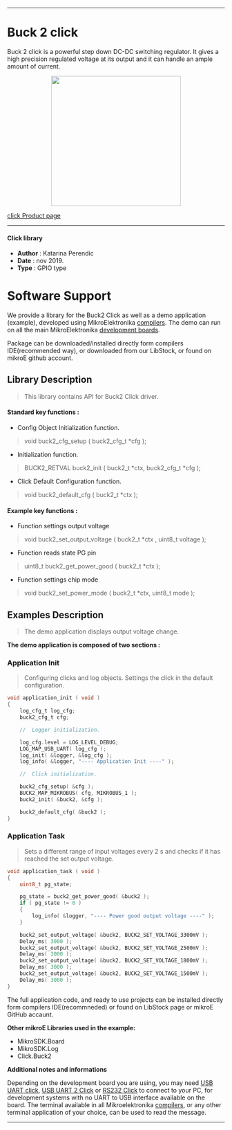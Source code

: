 
---
# Buck 2 click

Buck 2 click is a powerful step down DC-DC switching regulator. It gives a high precision regulated voltage at its output and it can handle an ample amount of current.

<p align="center">
  <img src="http://download.mikroe.com/images/click_for_ide/buck2_click.png" height=300px>
</p>

[click Product page](<https://www.mikroe.com/buck-2-click>)

---

#### Click library 

- **Author**        : Katarina Perendic
- **Date**          : nov 2019.
- **Type**          : GPIO type


# Software Support

We provide a library for the Buck2 Click 
as well as a demo application (example), developed using MikroElektronika 
[compilers](http://shop.mikroe.com/compilers). 
The demo can run on all the main MikroElektronika [development boards](http://shop.mikroe.com/development-boards).

Package can be downloaded/installed directly form compilers IDE(recommended way), or downloaded from our LibStock, or found on mikroE github account. 

## Library Description

> This library contains API for Buck2 Click driver.

#### Standard key functions :

- Config Object Initialization function.
> void buck2_cfg_setup ( buck2_cfg_t *cfg ); 
 
- Initialization function.
> BUCK2_RETVAL buck2_init ( buck2_t *ctx, buck2_cfg_t *cfg );

- Click Default Configuration function.
> void buck2_default_cfg ( buck2_t *ctx );


#### Example key functions :

- Function settings output voltage
> void buck2_set_output_voltage ( buck2_t *ctx , uint8_t voltage );
 
- Function reads state PG pin
> uint8_t buck2_get_power_good ( buck2_t *ctx  );

- Function settings chip mode
> void buck2_set_power_mode ( buck2_t *ctx, uint8_t mode );

## Examples Description

> The demo application displays output voltage change.

**The demo application is composed of two sections :**

### Application Init 

> Configuring clicks and log objects.
> Settings the click in the default configuration.

```c
void application_init ( void )
{
    log_cfg_t log_cfg;
    buck2_cfg_t cfg;

    //  Logger initialization.

    log_cfg.level = LOG_LEVEL_DEBUG;
    LOG_MAP_USB_UART( log_cfg );
    log_init( &logger, &log_cfg );
    log_info( &logger, "---- Application Init ----" );

    //  Click initialization.

    buck2_cfg_setup( &cfg );
    BUCK2_MAP_MIKROBUS( cfg, MIKROBUS_1 );
    buck2_init( &buck2, &cfg );

    buck2_default_cfg( &buck2 );
}
```

### Application Task

> Sets a different range of input voltages 
> every 2 s and checks if it has reached the set output voltage.

```c
void application_task ( void )
{
    uint8_t pg_state;

    pg_state = buck2_get_power_good( &buck2 );
    if ( pg_state != 0 )
    {
        log_info( &logger, "---- Power good output voltage ----" );
    }

    buck2_set_output_voltage( &buck2, BUCK2_SET_VOLTAGE_3300mV );
    Delay_ms( 3000 );
    buck2_set_output_voltage( &buck2, BUCK2_SET_VOLTAGE_2500mV );
    Delay_ms( 3000 );
    buck2_set_output_voltage( &buck2, BUCK2_SET_VOLTAGE_1800mV );
    Delay_ms( 3000 );
    buck2_set_output_voltage( &buck2, BUCK2_SET_VOLTAGE_1500mV );
    Delay_ms( 3000 );
}
```

The full application code, and ready to use projects can be  installed directly form compilers IDE(recommneded) or found on LibStock page or mikroE GitHub accaunt.

**Other mikroE Libraries used in the example:** 

- MikroSDK.Board
- MikroSDK.Log
- Click.Buck2

**Additional notes and informations**

Depending on the development board you are using, you may need 
[USB UART click](http://shop.mikroe.com/usb-uart-click), 
[USB UART 2 Click](http://shop.mikroe.com/usb-uart-2-click) or 
[RS232 Click](http://shop.mikroe.com/rs232-click) to connect to your PC, for 
development systems with no UART to USB interface available on the board. The 
terminal available in all Mikroelektronika 
[compilers](http://shop.mikroe.com/compilers), or any other terminal application 
of your choice, can be used to read the message.



---
